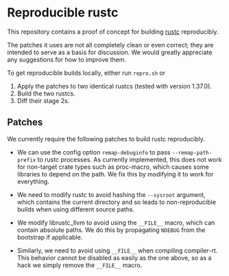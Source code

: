 # Reproducible rustc

This repository contains a proof of concept for building [rustc](https://github.com/rust-lang/rust) reproducibly.

The patches it uses are not all completely clean or even correct; they are intended to serve as a basis for discussion.  We would greatly appreciate any suggestions for how to improve them.

To get reproducible builds locally, either run `repro.sh` or

1. Apply the patches to two identical rustcs (tested with version 1.37.0).
2. Build the two rustcs.
3. Diff their stage 2s.

## Patches

We currently require the following patches to build rustc reproducibly.

* We can use the config option `remap-debuginfo` to pass `--remap-path-prefix` to rustc processes.  As currently implemented, this does not work for non-target crate types such as proc-macro, which causes some libraries to depend on the path.  We fix this by modifying it to work for everything.

* We need to modify rustc to avoid hashing the `--sysroot` argument, which contains the current directory and so leads to non-reproducible builds when using different source paths.

* We modify librustc_llvm to avoid using the `__FILE__` macro, which can contain absolute paths.  We do this by propagating `NDEBUG` from the bootstrap if applicable.

* Similarly, we need to avoid using `__FILE__` when compiling compiler-rt.  This behavior cannot be disabled as easily as the one above, so as a hack we simply remove the `__FILE__` macro.
